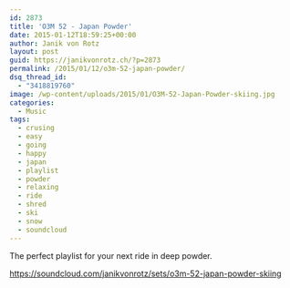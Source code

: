 ```yaml
---
id: 2873
title: 'O3M 52 - Japan Powder'
date: 2015-01-12T18:59:25+00:00
author: Janik von Rotz
layout: post
guid: https://janikvonrotz.ch/?p=2873
permalink: /2015/01/12/o3m-52-japan-powder/
dsq_thread_id:
  - "3418819760"
image: /wp-content/uploads/2015/01/O3M-52-Japan-Powder-skiing.jpg
categories:
  - Music
tags:
  - crusing
  - easy
  - going
  - happy
  - japan
  - playlist
  - powder
  - relaxing
  - ride
  - shred
  - ski
  - snow
  - soundcloud
---
```

The perfect playlist for your next ride in deep powder.

https://soundcloud.com/janikvonrotz/sets/o3m-52-japan-powder-skiing